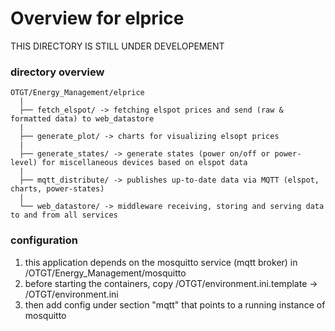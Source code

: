 # Overview for elprice

THIS DIRECTORY IS STILL UNDER DEVELOPEMENT

### directory overview
```
OTGT/Energy_Management/elprice
  |
  ├── fetch_elspot/ -> fetching elspot prices and send (raw & formatted data) to web_datastore
  |
  ├── generate_plot/ -> charts for visualizing elsopt prices
  |
  ├── generate_states/ -> generate states (power on/off or power-level) for miscellaneous devices based on elspot data
  |
  ├── mqtt_distribute/ -> publishes up-to-date data via MQTT (elspot, charts, power-states)
  |
  └── web_datastore/ -> middleware receiving, storing and serving data to and from all services
```

### configuration
1. this application depends on the mosquitto service (mqtt broker) in /OTGT/Energy_Management/mosquitto
2. before starting the containers, copy /OTGT/environment.ini.template -> /OTGT/environment.ini
3. then add config under section "mqtt" that points to a running instance of mosquitto
